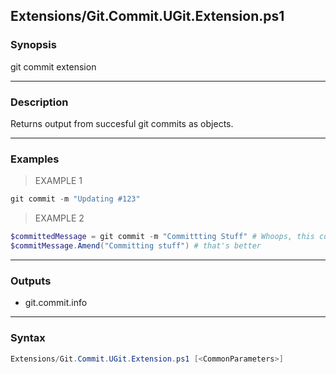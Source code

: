 Extensions/Git.Commit.UGit.Extension.ps1
----------------------------------------




### Synopsis
git commit extension



---


### Description

Returns output from succesful git commits as objects.



---


### Examples
> EXAMPLE 1

```PowerShell
git commit -m "Updating #123"
```
> EXAMPLE 2

```PowerShell
$committedMessage = git commit -m "Committting Stuff" # Whoops, this commit had a typo
$commitMessage.Amend("Committing stuff") # that's better
```


---


### Outputs
* git.commit.info






---


### Syntax
```PowerShell
Extensions/Git.Commit.UGit.Extension.ps1 [<CommonParameters>]
```
